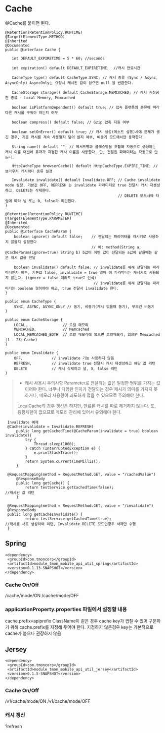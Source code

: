 # Cache
@Cache를 붙이면 된다. 

    @Retention(RetentionPolicy.RUNTIME)
    @Target(ElementType.METHOD)
    @Inherited
    @Documented
    public @interface Cache {
    
       int DEFAULT_EXPIRETIME = 5 * 60; //seconds
    
       int expiration() default DEFAULT_EXPIRETIME;  //캐시 만료시간
    
       CacheType type() default CacheType.SYNC; // 캐시 종류 (Sync / Async, AsyncOnly) AsyncOnly는 요청시 캐시된 값이 없으면 null 을 반환한다. 
    
       CacheStorage storage() default CacheStorage.MEMCACHED; // 캐시 저장공간 종류 : Local Memory, Memcached
    
       boolean isPlatformDependent() default true; // 접속 플랫폼의 종류에 따라 다른 캐시를 구워야 하는지 여부 
    
       boolean compress() default false; // Gzip 압축 지원 여부
    
       boolean setOnError() default true; // 캐시 생성(메소드 실행)시에 문제가 생긴 경우, 기존 캐시를 계속 사용할지 덮어 쓸지 여부, 비동기 모드에서만 동작한다. 
    
       String name() default ""; // 메서드명과 클래스명을 조합해 자동으로 생성하는 캐시 이름 대신에 유저가 지정한 캐시 이름을 사용한다. 단, 전달된 파라미터는 자동으로 만든다. 
    
       HttpCacheType browserCache() default HttpCacheType.EXPIRE_TIME; // 브라우저 캐시헤더 종류 설정 
       
       Invalidate invalidate() default Invalidate.OFF; // Cache invalidate mode 설정, 기본값 OFF, REFRESH 는 invalidate 파라미터로 true 전달시 캐시 재생성하고, DELETE는 삭제한다. 
                                                       // DELETE 모드시에 타입에 따라 널 또는 0, false가 리턴된다. 
    }
    
    @Retention(RetentionPolicy.RUNTIME)
    @Target(ElementType.PARAMETER)
    @Inherited
    @Documented
    public @interface CacheParam {
        boolean ignore() default false;    // 전달되는 파라미터를 캐시키로 사용하지 않을지 설정한다
                                           // 예: method(String a, @CacheParam(ignore=true) String b) b값이 어떤 값이 전달되든 a값이 같을때는 같은 캐시 값을 전달
                                           
        boolean invalidate() default false; // invalidate를 위해 전달되는 파라미터인지 여부, 기본값 false, invalidate = true 일때 이 파라미터는 캐시키로 사용되지 않는다. (ignore = false 더라도 true로 인식)
                                            // invalidate를 위해 전달되는 파라미터는 boolean 형이어야 하고, true 전달시 invalidate 한다. 
    }
    
    public enum CacheType {
        SYNC, ASYNC, ASYNC_ONLY // 동기, 비동기(캐시 없을때 동기), 무조건 비동기
    }
    
    public enum CacheStorage {
        LOCAL,                // 로컬 메모리
        MEMCACHED,            // Memcached
        LOCAL_MEMCACHED_BOTH  // 로컬 메모리에 있으면 로컬메모리, 없으면 Memcached (1 - 2차 Cache)
    }
    
    public enum Invalidate {
        OFF,             // invalidate 기능 사용하지 않음
        REFRESH,         // invalidate true 전달시 캐시 재생성하고 해당 값 리턴
        DELETE           // 캐시 삭제하고 널, 0, false 리턴
    }


>    * 캐시 사용시 주의사항
>    Parameter로 전달되는 값은 일정한 범위를 가지는 값이어야 한다. 
>    너무나 다향한 인자가 전달되는 경우 캐시가 의미를 가지지 못하거나, 메모리 사용량이 과도하게 많을 수 있으므로 주의해야 한다. 
>
>    LocalCache의 경우 갱신은 하지만, 만료된 캐시를 따로 제거하지 않는다. 또, 용량제한이 없으므로 메모리 관리에 있어서 유의해야 한다. 
 
 
     Invalidate 예제 
     @Cache(invalidate = Invalidate.REFRESH)
         public long getCachedTime(@CacheParam(invalidate = true) boolean invalidate){
             try {
                 Thread.sleep(1000);
             } catch (InterruptedException e) {
                 e.printStackTrace();
             }
             return System.currentTimeMillis();
         }
         
     @RequestMapping(method = RequestMethod.GET, value = "/cachedValue")
         @ResponseBody
         public long getCache() {
             return testService.getCachedTime(false);                    //캐시된 값 리턴
         }
     
     @RequestMapping(method = RequestMethod.GET, value = "/invalidate")
     @ResponseBody
     public long getCacheInvalidate() {
             return testService.getCachedTime(true);                     //캐시를 새로 생성하여 리턴, Invalidate.DELETE 모드인경우 삭제만 수행
     }
 
## Spring
    <dependency>
     <groupId>com.tmoncorp</groupId>
     <artifactId>module_tmon_mobile_api_util_spring</artifactId>
     <version>0.1.13-SNAPSHOT</version>
    </dependency>

### Cache On/Off
/cache/mode/ON
/cache/mode/OFF
 
### applicationProperty.properties 파일에서 설정할 내용
cache.prefix=apiprefix
ClassName이 같은 경우 cache key가 겹칠 수 있어 구분하기 위해 cache.prefix를 지정해 두어야 한다.
지정하지 않은경우 key는 기본적으로 cache가 붙으나 권장하지 않음 
 
## Jersey
    <dependency>
     <groupId>com.tmoncorp</groupId>
     <artifactId>module_tmon_mobile_api_util_jersey</artifactId>
     <version>0.1.5-SNAPSHOT</version>
    </dependency>
 
### Cache On/Off
/v1/cache/mode/ON
/v1/cache/mode/OFF

### 캐시 갱신
?refresh